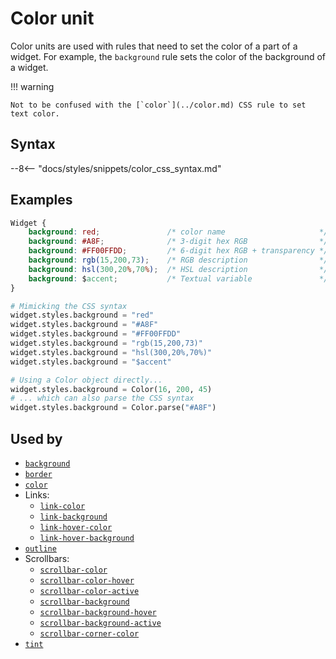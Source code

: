 # Color unit

Color units are used with rules that need to set the color of a part of a widget.
For example, the `background` rule sets the color of the background of a widget.

!!! warning

    Not to be confused with the [`color`](../color.md) CSS rule to set text color.

## Syntax

--8<-- "docs/styles/snippets/color_css_syntax.md"

## Examples

```css
Widget {
    background: red;               /* color name                     */
    background: #A8F;              /* 3-digit hex RGB                */
    background: #FF00FFDD;         /* 6-digit hex RGB + transparency */
    background: rgb(15,200,73);    /* RGB description                */
    background: hsl(300,20%,70%);  /* HSL description                */
    background: $accent;           /* Textual variable               */
}
```

```py
# Mimicking the CSS syntax
widget.styles.background = "red"
widget.styles.background = "#A8F"
widget.styles.background = "#FF00FFDD"
widget.styles.background = "rgb(15,200,73)"
widget.styles.background = "hsl(300,20%,70%)"
widget.styles.background = "$accent"

# Using a Color object directly...
widget.styles.background = Color(16, 200, 45)
# ... which can also parse the CSS syntax
widget.styles.background = Color.parse("#A8F")
```

## Used by

 - [`background`](../background.md)
 - [`border`](../border.md)
 - [`color`](../color.md)
 - Links:
    - [`link-color`](../links/link_color.md)
    - [`link-background`](../links/link_background.md)
    - [`link-hover-color`](../links/link_hover_color.md)
    - [`link-hover-background`](../links/link_hover_background.md)
 - [`outline`](../outline.md)
 - Scrollbars:
    - [`scrollbar-color`](../scrollbar_colors/scrollbar_color.md)
    - [`scrollbar-color-hover`](../scrollbar_colors/scrollbar_color_hover.md)
    - [`scrollbar-color-active`](../scrollbar_colors/scrollbar_color_active.md)
    - [`scrollbar-background`](../scrollbar_colors/scrollbar_background.md)
    - [`scrollbar-background-hover`](../scrollbar_colors/scrollbar_background_hover.md)
    - [`scrollbar-background-active`](../scrollbar_colors/scrollbar_background_active.md)
    - [`scrollbar-corner-color`](../scrollbar_colors/scrollbar_corner_color.md)
 - [`tint`](../tint.md)
